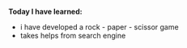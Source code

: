 **Today I have learned:**

- i have developed a rock - paper - scissor game
- takes helps from search engine
